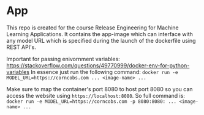 # App
This repo is created for the course Release Engineering for Machine Learning Applications. It contains the app-image which can interface with any model URL which is specified during the launch of the dockerfile using REST API's.

Important for passing enivornment variables: https://stackoverflow.com/questions/49770999/docker-env-for-python-variables
In essence just run the following command:
`docker run -e MODEL_URL=https://corncobs.com ... <image-name> ...`

Make sure to map the container's port 8080 to host port 8080 so you can access the website using `https://localhost:8080`.
So full command is:
`docker run -e MODEL_URL=https://corncobs.com -p 8080:8080: ... <image-name> ...`
